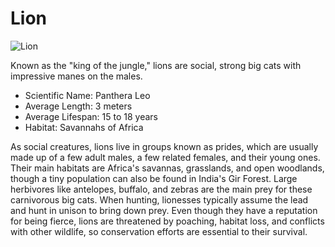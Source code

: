 <!DOCTYPE html>
<html>
<head>
	<meta charset="utf-8">
	<title>Animal Trading Cards</title>
    <link rel="stylesheet" href="styles.css">
</head>
<body>
	<div id="card">
		<h1 class="title">Lion</h1>
		<img class="card-img" src="Lion.jpg" alt="Lion">
		<div id="card-info">
			<p class="facts">Known as the "king of the jungle," lions are social, strong big cats with impressive manes on the males.</p>
			<ul class="list">
				<li><span class="label">Scientific Name</span>: Panthera Leo</li>
				<li><span class="label">Average Length</span>: 3 meters</li>
				<li><span class="label">Average Lifespan</span>: 15 to 18 years</li>
				<li><span class="label">Habitat</span>: Savannahs of Africa</li>
			</ul>
			<p>
				As social creatures, lions live in groups known as prides, which are usually made up of a few adult males, a few related 
				females, and their young ones. Their main habitats are Africa's savannas, grasslands, and open woodlands, though a tiny 
				population can also be found in India's Gir Forest. Large herbivores like antelopes, buffalo, and zebras are the main 
				prey for these carnivorous big cats. When hunting, lionesses typically assume the lead and hunt in unison to bring down 
				prey. Even though they have a reputation for being fierce, lions are threatened by poaching, habitat loss, and conflicts 
				with other wildlife, so conservation efforts are essential to their survival.
			</p>
		</div>
	</div>
</body>
</html>

